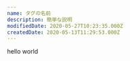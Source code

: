 ```yaml
---
name: タグの名前
description: 簡単な説明
modifiedDate: 2020-05-27T10:23:35.000Z
createdDate: 2020-05-13T11:29:53.000Z
---
```


hello world
